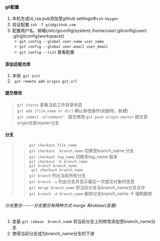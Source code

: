 #### git配置
1. 本机生成id_rsa.pub添加至github settings中` ssh-keygen `
2. 验证配置 ` ssh -T git@github.com `
3. 配置用户名、邮箱(/etc/giconfig(system) /home/user/.gitconfig(user)  .git/gitconfig(workspace))
   - `git config --global user.name user_name`  
   - `git config --global user.email user_email`   
   - `git config --list` 查看配置   

#### 添加远程仓库
1. 本地` git init`
2. ` git remote add origin git_url`

#### 提交修改
> `git status` 查看当前工作目录状态   
> `git add [file_name or dir]` 确认修改操作(如删除，新建)   
> `git commit -m"comment" ` 提交修改
> `git push origin master` 提交至origin仓库master分支

#### 分支
>> `git checkout file_name`   
>> `git checkout  branch_name` 切换至branch_name 分支   
>> `git checkout tag_name`   切换至tag_name 版本   
>> `git checkout -b branch_name`   
>> `git branch branch_name `   
>> ` git checkout branch_name`   
>> `git branch` 列出当前所有分支    
>> `git branch -v` 列出分支并显示最后一次提交对象的信息    
>> `git merge branch_name` 将当前分支与branch_name分支合并    
>> `git branch -d branch_name` 删除分支branch_name   -F 强制删除    
###### 分支整合------分支整合有两种方式  merge 和rebase(变基)
1.  变基 `git rebase  branch_nam`e 将当前分支上的修改添加至branch_name分支
2.  使得当前分支成为branch_name分支的下游